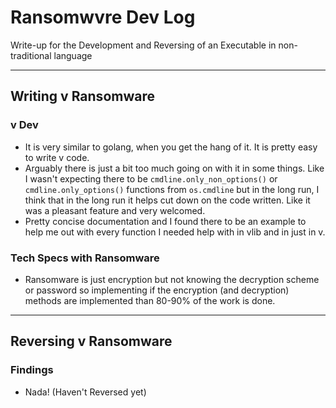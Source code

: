 # Ransomwvre Dev Log
Write-up for the Development and Reversing of an Executable in non-traditional language

--- 

## Writing v Ransomware

### v Dev
- It is very similar to golang, when you get the hang of it. It is pretty easy to write v code.
- Arguably there is just a bit too much going on with it in some things. Like I wasn't expecting there to be `cmdline.only_non_options()` or `cmdline.only_options()` functions from `os.cmdline` but in the long run, I think that in the long run it helps cut down on the code written. Like it was a pleasant feature and very welcomed.
- Pretty concise documentation and I found there to be an example to help me out with every function I needed help with in vlib and in just in v. 

### Tech Specs with Ransomware
- Ransomware is just encryption but not knowing the decryption scheme or password so implementing if the encryption (and decryption) methods are implemented than 80-90% of the work is done. 

---

## Reversing v Ransomware

### Findings
- Nada! (Haven't Reversed yet)